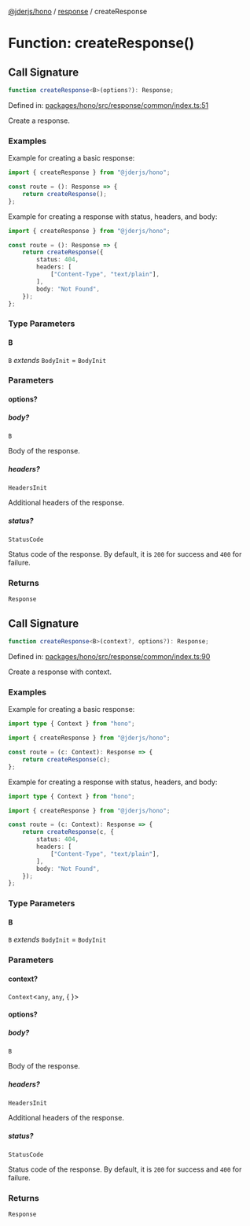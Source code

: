 [@jderjs/hono](../../README.md) / [response](../README.md) / createResponse

# Function: createResponse()

## Call Signature

```ts
function createResponse<B>(options?): Response;
```

Defined in: [packages/hono/src/response/common/index.ts:51](https://github.com/jder-std/hono/blob/8c7789aedbc9936c4862cd649747186bca01fdb1/packages/hono/src/response/common/index.ts#L51)

Create a response.

### Examples

Example for creating a basic response:

```ts
import { createResponse } from "@jderjs/hono";

const route = (): Response => {
    return createResponse();
};
```

Example for creating a response with status, headers, and body:

```ts
import { createResponse } from "@jderjs/hono";

const route = (): Response => {
    return createResponse({
        status: 404,
        headers: [
            ["Content-Type", "text/plain"],
        ],
        body: "Not Found",
    });
};
```

### Type Parameters

#### B

`B` *extends* `BodyInit` = `BodyInit`

### Parameters

#### options?

##### body?

`B`

Body of the response.

##### headers?

`HeadersInit`

Additional headers of the response.

##### status?

`StatusCode`

Status code of the response.
By default, it is `200` for success and `400` for failure.

### Returns

`Response`

## Call Signature

```ts
function createResponse<B>(context?, options?): Response;
```

Defined in: [packages/hono/src/response/common/index.ts:90](https://github.com/jder-std/hono/blob/8c7789aedbc9936c4862cd649747186bca01fdb1/packages/hono/src/response/common/index.ts#L90)

Create a response with context.

### Examples

Example for creating a basic response:

```ts
import type { Context } from "hono";

import { createResponse } from "@jderjs/hono";

const route = (c: Context): Response => {
    return createResponse(c);
};
```

Example for creating a response with status, headers, and body:

```ts
import type { Context } from "hono";

import { createResponse } from "@jderjs/hono";

const route = (c: Context): Response => {
    return createResponse(c, {
        status: 404,
        headers: [
            ["Content-Type", "text/plain"],
        ],
        body: "Not Found",
    });
};
```

### Type Parameters

#### B

`B` *extends* `BodyInit` = `BodyInit`

### Parameters

#### context?

`Context`\<`any`, `any`, \{
\}\>

#### options?

##### body?

`B`

Body of the response.

##### headers?

`HeadersInit`

Additional headers of the response.

##### status?

`StatusCode`

Status code of the response.
By default, it is `200` for success and `400` for failure.

### Returns

`Response`
